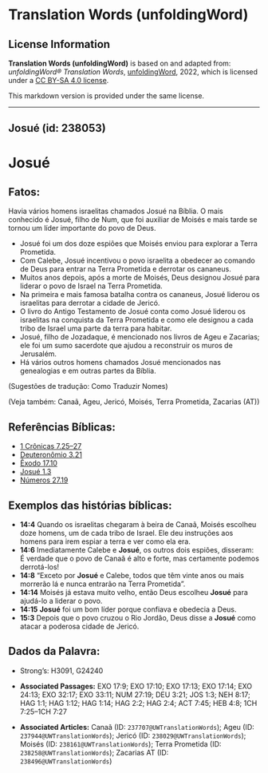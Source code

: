 # Translation Words (unfoldingWord)

## License Information

**Translation Words (unfoldingWord)** is based on and adapted from: _unfoldingWord® Translation Words_, [unfoldingWord](https://unfoldingword.org/utw), 2022, which is licensed under a [CC BY-SA 4.0 license](https://creativecommons.org/licenses/by-sa/4.0/legalcode.en).

This markdown version is provided under the same license.



--------------------------------

## Josué (id: 238053)

Josué
=====

Fatos:
------

Havia vários homens israelitas chamados Josué na Bíblia. O mais conhecido é Josué, filho de Num, que foi auxiliar de Moisés e mais tarde se tornou um líder importante do povo de Deus.

* Josué foi um dos doze espiões que Moisés enviou para explorar a Terra Prometida.
* Com Calebe, Josué incentivou o povo israelita a obedecer ao comando de Deus para entrar na Terra Prometida e derrotar os cananeus.
* Muitos anos depois, após a morte de Moisés, Deus designou Josué para liderar o povo de Israel na Terra Prometida.
* Na primeira e mais famosa batalha contra os cananeus, Josué liderou os israelitas para derrotar a cidade de Jericó.
* O livro do Antigo Testamento de Josué conta como Josué liderou os israelitas na conquista da Terra Prometida e como ele designou a cada tribo de Israel uma parte da terra para habitar.
* Josué, filho de Jozadaque, é mencionado nos livros de Ageu e Zacarias; ele foi um sumo sacerdote que ajudou a reconstruir os muros de Jerusalém.
* Há vários outros homens chamados Josué mencionados nas genealogias e em outras partes da Bíblia.

(Sugestões de tradução: Como Traduzir Nomes)

(Veja também: Canaã, Ageu, Jericó, Moisés, Terra Prometida, Zacarias (AT))

Referências Bíblicas:
---------------------

* [1 Crônicas 7\.25–27](https://ref.ly/1Chr7:25-1Chr7:27)
* [Deuteronômio 3\.21](https://ref.ly/Deut3:21)
* [Êxodo 17\.10](https://ref.ly/Exod17:10)
* [Josué 1\.3](https://ref.ly/Josh1:3)
* [Números 27\.19](https://ref.ly/Num27:19)

Exemplos das histórias bíblicas:
--------------------------------

* **14:4** Quando os israelitas chegaram à beira de Canaã, Moisés escolheu doze homens, um de cada tribo de Israel. Ele deu instruções aos homens para irem espiar a terra e ver como ela era.
* **14:6** Imediatamente Calebe e **Josué**, os outros dois espiões, disseram: É verdade que o povo de Canaã é alto e forte, mas certamente podemos derrotá\-los!
* **14:8** “Exceto por **Josué** e Calebe, todos que têm vinte anos ou mais morrerão lá e nunca entrarão na Terra Prometida”.
* **14:14** Moisés já estava muito velho, então Deus escolheu **Josué** para ajudá\-lo a liderar o povo.
* **14:15** **Josué** foi um bom líder porque confiava e obedecia a Deus.
* **15:3** Depois que o povo cruzou o Rio Jordão, Deus disse a **Josué** como atacar a poderosa cidade de Jericó.

Dados da Palavra:
-----------------

* Strong’s: H3091, G24240

* **Associated Passages:** EXO 17:9; EXO 17:10; EXO 17:13; EXO 17:14; EXO 24:13; EXO 32:17; EXO 33:11; NUM 27:19; DEU 3:21; JOS 1:3; NEH 8:17; HAG 1:1; HAG 1:12; HAG 1:14; HAG 2:2; HAG 2:4; ACT 7:45; HEB 4:8; 1CH 7:25–1CH 7:27
* **Associated Articles:** Canaã (ID: `237707@UWTranslationWords`); Ageu (ID: `237944@UWTranslationWords`); Jericó (ID: `238029@UWTranslationWords`); Moisés (ID: `238161@UWTranslationWords`); Terra Prometida (ID: `238258@UWTranslationWords`); Zacarias AT (ID: `238496@UWTranslationWords`)

